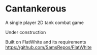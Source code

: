 # Cantankerous
A single player 2D tank combat game

Under construction

Built on FlatWhite and its requirements
https://github.com/SamsRepos/FlatWhite
